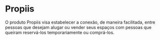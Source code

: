 # Propiis
O produto Propiis visa estabelecer a conexão, de maneira facilitada, entre pessoas que desejam alugar ou vender seus espaços com pessoas que queiram reservá-los temporariamente ou comprá-los.
